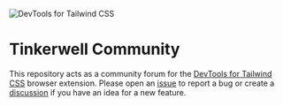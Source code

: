![DevTools for Tailwind CSS](https://devtoolsfortailwind.com/card.png)

# Tinkerwell Community

This repository acts as a community forum for the [DevTools for Tailwind CSS](https://devtoolsfortailwind.com) browser extension. Please open an [issue](https://github.com/beyondcode/devtoolsfortailwind-community/issues) to report a bug or create a [discussion](https://github.com/beyondcode/devtoolsfortailwind-community/discussions) if you have an idea for a new feature.
